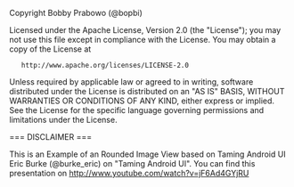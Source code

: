    Copyright Bobby Prabowo (@bopbi)

   Licensed under the Apache License, Version 2.0 (the "License");
   you may not use this file except in compliance with the License.
   You may obtain a copy of the License at

       http://www.apache.org/licenses/LICENSE-2.0

   Unless required by applicable law or agreed to in writing, software
   distributed under the License is distributed on an "AS IS" BASIS,
   WITHOUT WARRANTIES OR CONDITIONS OF ANY KIND, either express or implied.
   See the License for the specific language governing permissions and
   limitations under the License.

   === DISCLAIMER ===

   This is an Example of an Rounded Image View based on Taming Android UI Eric Burke
   (@burke_eric) on "Taming Android UI". You can find this presentation on
   http://www.youtube.com/watch?v=jF6Ad4GYjRU

